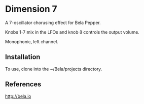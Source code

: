 # Dimension 7

A 7-oscillator chorusing effect for Bela Pepper.

Knobs 1-7 mix in the LFOs and knob 8 controls the output volume.

Monophonic, left channel.

## Installation

To use, clone into the ~/Bela/projects directory.

## References

http://bela.io

